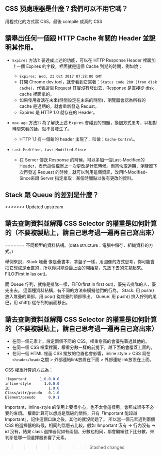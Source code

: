 ## CSS 預處理器是什麼？我們可以不用它嗎？

用程式化的方式寫 CSS，最後 compile 成真的 CSS


## 請舉出任何一個跟 HTTP Cache 有關的 Header 並說明其作用。

- `Expires` 方法1: 要達成上述的功能，可以在 HTTP Response Header 裡面加上一個 Expires 的字段，裡面就是這個 Cache 到期的時間，例如說：
    - `Expires: Wed, 21 Oct 2017 07:28:00 GMT`
    - 打開 Chrome dev tool，就會看到它寫著：`Status code 200 (from disk cache)`，代表這個 Request 其實沒有發出去，Response 是直接從 disk cache 裡面拿的。
    - 如果使用者活在未來(時間設定在未來的時間)，瀏覽器會認為所有的 cache 是過期的，就會重新發送 Requst。
    - Expires 是 HTTP 1.0 就存在的 Header。

- `max-age` 方法2: 為了解決上述 Expires 會碰到的問題，換個方式思考，以相對時間來看的話，就不會發生了。
    - HTTP 1.1 有一個新的 header 出現了，叫做：`Cache-Control`。

- `Last-Modified`、`Last-Modified-Since`
    - 在 Server 傳送 Response 的時候，可以多加一個Last-Modified的 Header，表示這個檔案上一次更改是什麼時候。而當快取過期，瀏覽器下次再發送 Request 的時候，就可以利用這個資訊，改用If-Modified-Since來跟 Server 指定拿取：某個時間點以後有更改的資料。


## Stack 跟 Queue 的差別是什麼？

<<<<<<< Updated upstream
## 請去查詢資料並解釋 CSS Selector 的權重是如何計算的（不要複製貼上，請自己思考過一遍再自己寫出來）
=======
不同類型的資料結構。(data structure：電腦中儲存、組織資料的方式。)

舉例來說，Stack 堆疊 像是疊書本、拿盤子一樣，用圖像的方式思考，你可能會把它想成是垂直的，所以你只能從最上面的開始拿，先放下去的先拿起來。FILO(First in las out)。

而 Queue 佇列，就像是排隊一樣，FIFO(first in first out)，優先去排隊的人，優先出去。
這兩種資料結構，有不同的方法來模擬他們的行為。
Stack: 用 push() 放入堆疊的頂部，用 pop() 從堆疊的頂部移出。
Queue: 用 push() 排入佇列的尾巴，用 shift() 從佇列的前面移出。



## 請去查詢資料並解釋 CSS Selector 的權重是如何計算的（不要複製貼上，請自己思考過一遍再自己寫出來）

- 在同一個元素上，設定兩個不同的 CSS，權重愈高的會優先蓋過其他的。
- 在同一個 CSS 檔案裡面，權重分數一樣的前提下，越下面的會覆蓋上面的。
- 在同一個 HTML 裡面 CSS 擺放的位置也會影響，inline style > CSS 寫在`<head></head>`之間 > 外部連結link放置在下面 >  外部連結link放置在上面。

CSS 權重計算的方式為：

```css
!Important      1.0.0.0.0
inline-style      1.0.0.0
ID                  1.0.0
Class/attr/pseudo   0.1.0
Element/pseudo      0.0.1
```

Important，inline-style 的使用上要很小心，也不太會這樣用，會照成很多不必要的麻煩。
權重計算可以想成是階級的關係，只有「Important 能超越 Important」，記住這個口訣之後，其他的就沒問題了。
所以當一個元素遇到兩個 CSS 的選擇器的時候，相同的階層去比較，假如 !Important 沒有 -> 行內沒有 -> id 沒有，結果 class 選擇器假如有兩個，分數也相同，那會繼續往下比分數，來判斷是哪一個選擇器影響了元素。
>>>>>>> Stashed changes
